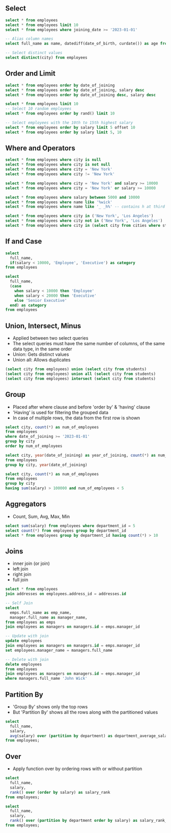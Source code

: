 ## Select
```sql
select * from employees
select * from employees limit 10
select * from employees where joining_date >= '2023-01-01'

-- Alias column names
select full_name as name, datediff(date_of_birth, curdate()) as age from employees

-- Select distinct values
select distinct(city) from employees
```

## Order and Limit
```sql
select * from employees order by date_of_joining
select * from employees order by date_of_joining, salary desc
select * from employees order by date_of_joining desc, salary desc

select * from employees limit 10
-- Select 10 random employees
select * from employees order by rand() limit 10

-- Select employees with the 10th to 15th highest salary
select * from employees order by salary limit 5 offset 10
select * from employees order by salary limit 5, 10
```

## Where and Operators
```sql
select * from employees where city is null
select * from employees where city is not null
select * from employees where city = 'New York'
select * from employees where city != 'New York'

select * from employees where city = 'New York' and salary >= 10000
select * from employees where city = 'New York' or salary >= 10000

select * from employees where salary between 5000 and 10000
select * from employees where name like '%wick'
select * from employees where name like '_ _h%' -- contains h at third position

select * from employees where city in ('New York', 'Los Angeles')
select * from employees where city not in ('New York', 'Los Angeles')
select * from employees where city in (select city from cities where state_code = 'NY')
```

## If and Case
```sql
select
  full_name,
  if(salary < 10000, 'Employee', 'Executive') as category
from employees

select
  full_name,
  (case
    when salary < 10000 then 'Employee'
    when salary < 20000 then 'Executive'
    else 'Senior Executive'
  end) as category
from employees
```

## Union, Intersect, Minus
- Applied between two select queries
- The select queries must have the same number of columns, of the same data type, in the same order
- Union: Gets distinct values
- Union all: Allows duplicates

```sql
(select city from employees) union (select city from students)
(select city from employees) union all (select city from students)
(select city from employees) intersect (select city from students)
```

## Group
- Placed after where clause and before 'order by' & 'having' clause
- 'Having' is used for filtering the grouped data
- In case of multiple rows, the data from the first row is shown

```sql
select city, count(*) as num_of_employees
from employees
where date_of_joining >= '2023-01-01'
group by city
order by num_of_employees

select city, year(date_of_joining) as year_of_joining, count(*) as num_of_employees
from employees
group by city, year(date_of_joining)

select city, count(*) as num_of_employees
from employees
group by city
having sum(salary) > 100000 and num_of_employees < 5
```

## Aggregators
- Count, Sum, Avg, Max, Min

```sql
select sum(salary) from employees where department_id = 5
select count(*) from employees group by department_id
select * from employees group by department_id having count(*) > 10
```

## Joins
- inner join (or join)
- left join
- right join
- full join

```sql
select * from employees
join addresses on employees.address_id = addresses.id

-- Self Join
select
  emps.full_name as emp_name,
  manager.full_name as manager_name,
from employees as emps
join employees as managers on managers.id = emps.manager_id

-- Update with join
update employees
join employees as managers on managers.id = emps.manager_id
set employees.manager_name = managers.full_name

-- Delete with join
delete employees
from employees
join employees as managers on managers.id = emps.manager_id
where managers.full_name 'John Wick'
```

## Partition By
- 'Group By' shows only the top rows
- But 'Partition By' shows all the rows along with the partitioned values

```sql
select
  full_name,
  salary,
  avg(salary) over (partition by department) as department_average_salary
from employees;
```

## Over
- Apply function over by ordering rows with or without partition

```sql
select
  full_name,
  salary,
  rank() over (order by salary) as salary_rank
from employees;

select
  full_name,
  salary,
  rank() over (partition by department order by salary) as salary_rank_within_department
from employees;
```
